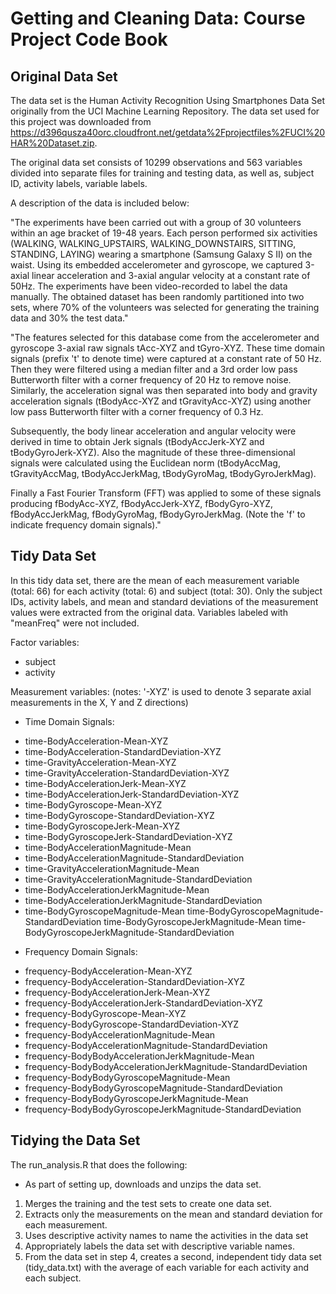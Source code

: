 # Getting and Cleaning Data: Course Project Code Book


## Original Data Set

The data set is the Human Activity Recognition Using Smartphones Data Set originally from the UCI Machine Learning Repository. The data set used for this project was downloaded from https://d396qusza40orc.cloudfront.net/getdata%2Fprojectfiles%2FUCI%20HAR%20Dataset.zip.

The original data set consists of 10299 observations and 563 variables divided into separate files for training and testing data, as well as, subject ID, activity labels, variable labels. 

A description of the data is included below:

"The experiments have been carried out with a group of 30 volunteers within an age bracket of 19-48 years. Each person performed six activities (WALKING, WALKING_UPSTAIRS, WALKING_DOWNSTAIRS, SITTING, STANDING, LAYING) wearing a smartphone (Samsung Galaxy S II) on the waist. Using its embedded accelerometer and gyroscope, we captured 3-axial linear acceleration and 3-axial angular velocity at a constant rate of 50Hz. The experiments have been video-recorded to label the data manually. The obtained dataset has been randomly partitioned into two sets, where 70% of the volunteers was selected for generating the training data and 30% the test data."

"The features selected for this database come from the accelerometer and gyroscope 3-axial raw signals tAcc-XYZ and tGyro-XYZ. These time domain signals (prefix 't' to denote time) were captured at a constant rate of 50 Hz. Then they were filtered using a median filter and a 3rd order low pass Butterworth filter with a corner frequency of 20 Hz to remove noise. Similarly, the acceleration signal was then separated into body and gravity acceleration signals (tBodyAcc-XYZ and tGravityAcc-XYZ) using another low pass Butterworth filter with a corner frequency of 0.3 Hz. 

Subsequently, the body linear acceleration and angular velocity were derived in time to obtain Jerk signals (tBodyAccJerk-XYZ and tBodyGyroJerk-XYZ). Also the magnitude of these three-dimensional signals were calculated using the Euclidean norm (tBodyAccMag, tGravityAccMag, tBodyAccJerkMag, tBodyGyroMag, tBodyGyroJerkMag). 

Finally a Fast Fourier Transform (FFT) was applied to some of these signals producing fBodyAcc-XYZ, fBodyAccJerk-XYZ, fBodyGyro-XYZ, fBodyAccJerkMag, fBodyGyroMag, fBodyGyroJerkMag. (Note the 'f' to indicate frequency domain signals)."


## Tidy Data Set

In this tidy data set, there are the mean of each measurement variable (total: 66) for each activity (total: 6) and subject (total: 30). Only the subject IDs, activity labels, and mean and standard deviations of the measurement values were extracted from the original data. Variables labeled with "meanFreq" were not included.

Factor variables:
* subject
* activity

Measurement variables:
(notes: '-XYZ' is used to denote 3 separate axial measurements in the X, Y and Z directions)

* Time Domain Signals:

+ time-BodyAcceleration-Mean-XYZ
+ time-BodyAcceleration-StandardDeviation-XYZ
+ time-GravityAcceleration-Mean-XYZ
+ time-GravityAcceleration-StandardDeviation-XYZ
+ time-BodyAccelerationJerk-Mean-XYZ
+ time-BodyAccelerationJerk-StandardDeviation-XYZ
+ time-BodyGyroscope-Mean-XYZ
+ time-BodyGyroscope-StandardDeviation-XYZ
+ time-BodyGyroscopeJerk-Mean-XYZ
+ time-BodyGyroscopeJerk-StandardDeviation-XYZ
+ time-BodyAccelerationMagnitude-Mean
+ time-BodyAccelerationMagnitude-StandardDeviation
+ time-GravityAccelerationMagnitude-Mean
+ time-GravityAccelerationMagnitude-StandardDeviation
+ time-BodyAccelerationJerkMagnitude-Mean
+ time-BodyAccelerationJerkMagnitude-StandardDeviation
+ time-BodyGyroscopeMagnitude-Mean
time-BodyGyroscopeMagnitude-StandardDeviation
time-BodyGyroscopeJerkMagnitude-Mean
time-BodyGyroscopeJerkMagnitude-StandardDeviation

* Frequency Domain Signals:

+ frequency-BodyAcceleration-Mean-XYZ
+ frequency-BodyAcceleration-StandardDeviation-XYZ
+ frequency-BodyAccelerationJerk-Mean-XYZ
+ frequency-BodyAccelerationJerk-StandardDeviation-XYZ
+ frequency-BodyGyroscope-Mean-XYZ
+ frequency-BodyGyroscope-StandardDeviation-XYZ
+ frequency-BodyAccelerationMagnitude-Mean
+ frequency-BodyAccelerationMagnitude-StandardDeviation
+ frequency-BodyBodyAccelerationJerkMagnitude-Mean
+ frequency-BodyBodyAccelerationJerkMagnitude-StandardDeviation
+ frequency-BodyBodyGyroscopeMagnitude-Mean
+ frequency-BodyBodyGyroscopeMagnitude-StandardDeviation
+ frequency-BodyBodyGyroscopeJerkMagnitude-Mean
+ frequency-BodyBodyGyroscopeJerkMagnitude-StandardDeviation


## Tidying the Data Set

The run_analysis.R that does the following:

* As part of setting up, downloads and unzips the data set.

1. Merges the training and the test sets to create one data set.
2. Extracts only the measurements on the mean and standard deviation for each measurement.
3. Uses descriptive activity names to name the activities in the data set
4. Appropriately labels the data set with descriptive variable names.
5. From the data set in step 4, creates a second, independent tidy data set (tidy_data.txt) with the average of each variable for each activity and each subject.

